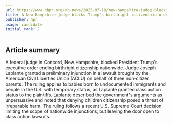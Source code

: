 ```yaml
---
url: https://www.nhpr.org/nh-news/2025-07-10/new-hampshire-judge-blocks-trump-birthright-citizenship-order-nationwide
title: A New Hampshire judge blocks Trump's birthright citizenship order nationwide
publisher: npr
usage: candidate
initial_rank: 2
---
```

## Article summary
A federal judge in Concord, New Hampshire, blocked President Trump's executive order ending birthright citizenship nationwide. Judge Joseph Laplante granted a preliminary injunction in a lawsuit brought by the American Civil Liberties Union (ACLU) on behalf of three non-citizen parents. The ruling applies to babies born to undocumented immigrants and people in the U.S. with temporary status, as Laplante granted class action status to the plaintiffs. Laplante described the government's arguments as unpersuasive and noted that denying children citizenship posed a threat of irreparable harm. The ruling follows a recent U.S. Supreme Court decision limiting the scope of nationwide injunctions, but leaving the door open to class action lawsuits.
